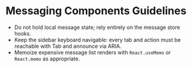 # Messaging Components Guidelines
- Do not hold local message state; rely entirely on the message store hooks.
- Keep the sidebar keyboard navigable: every tab and action must be reachable with Tab and announce via ARIA.
- Memoize expensive message list renders with `React.useMemo` or `React.memo` as appropriate.
